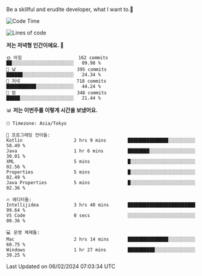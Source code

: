 Be a skillful and erudite developer, what I want to.👶

<!--START_SECTION:waka-->
![Code Time](http://img.shields.io/badge/Code%20Time-429%20hrs%2038%20mins-blue)

![Lines of code](https://img.shields.io/badge/%EC%A0%80%EB%8A%94%20%EC%97%AC%ED%83%9C%EA%B9%8C%EC%A7%80%20-756.5%20thousand%20%EC%A4%84%EC%9D%98%20%EC%BD%94%EB%93%9C%EB%A5%BC%20%EC%9E%91%EC%84%B1%ED%96%88%EC%96%B4%EC%9A%94.-blue)

**저는 저녁형 인간이에요. 🦉** 

```text
🌞 아침                     162 commits         ██░░░░░░░░░░░░░░░░░░░░░░░   09.98 % 
🌆 낮　                     395 commits         ██████░░░░░░░░░░░░░░░░░░░   24.34 % 
🌃 저녁                     718 commits         ███████████░░░░░░░░░░░░░░   44.24 % 
🌙 밤　                     348 commits         █████░░░░░░░░░░░░░░░░░░░░   21.44 % 
```


📊 **저는 이번주를 이렇게 시간을 보냈어요.** 

```text
🕑︎ Timezone: Asia/Tokyo

💬 프로그래밍 언어들: 
Kotlin                   2 hrs 9 mins        ███████████████░░░░░░░░░░   58.49 % 
Java                     1 hr 6 mins         ████████░░░░░░░░░░░░░░░░░   30.01 % 
XML                      5 mins              █░░░░░░░░░░░░░░░░░░░░░░░░   02.56 % 
Properties               5 mins              █░░░░░░░░░░░░░░░░░░░░░░░░   02.49 % 
Java Properties          5 mins              █░░░░░░░░░░░░░░░░░░░░░░░░   02.36 % 

🔥 에디터들: 
Intellijidea             3 hrs 40 mins       █████████████████████████   99.64 % 
VS Code                  0 secs              ░░░░░░░░░░░░░░░░░░░░░░░░░   00.36 % 

💻 운영 체제들: 
Mac                      2 hrs 14 mins       ███████████████░░░░░░░░░░   60.75 % 
Windows                  1 hr 27 mins        ██████████░░░░░░░░░░░░░░░   39.25 % 
```


 Last Updated on 06/02/2024 07:03:34 UTC
<!--END_SECTION:waka-->
